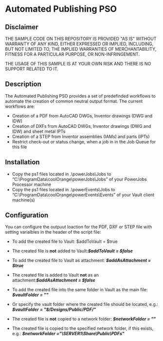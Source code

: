 # Automated Publishing PSO

## Disclaimer

THE SAMPLE CODE ON THIS REPOSITORY IS PROVIDED "AS IS" WITHOUT WARRANTY OF ANY KIND, EITHER EXPRESSED OR IMPLIED, INCLUDING, BUT NOT LIMITED TO, THE IMPLIED WARRANTIES OF MERCHANTABILITY, FITNESS FOR A PARTICULAR PURPOSE, OR NON-INFRINGEMENT.

THE USAGE OF THIS SAMPLE IS AT YOUR OWN RISK AND THERE IS NO SUPPORT RELATED TO IT.

## Description
The Automated Publishing PSO provides a set of predefinded workflows to automate the creation of common neutral output format. 
The current workflows are:
* Creation of a PDF from AutoCAD DWGs, Inventor drawings (DWG and IDW)
* Creation of DXFs from AutoCAD DWGs, Inventor drawings (DWG and IDW) and sheet metal IPTs
* Creation of a STEP from Inventor assemblies (IAMs) and parts (IPTs)
* Restrict check-out or status change, when a job in in the Job Queue for this file

## Installation
* Copy the ps1 files located in .\powerJobs\Jobs to “C:\ProgramData\coolOrange\powerJobs\Jobs” of your PowerJobs Processor machine
* Copy the ps1 files located in .\powerEvents\Jobs to “C:\ProgramData\coolOrange\powerEvents\Events” of your Vault client machine(s)

## Configuration

You can configure the outpuut loaction for the PDF, DXF or STEP file with setting varialbles in the header of the script file:
* To add the created file to Vault: $addToVault = $true
* The created file is **not** added to Vault:***$addToVault = $false***

* To add the created file to Vault as attachment: ***$addAsAttachment = $true***
* The created file is added to Vault **not** as an attachment:***$addAsAttachment = $false***

* To add the created file into the same folder in Vault as the main file: ***$vaultFolder = ""***
* Or specify the vault folder where the created file should be located, e.g.: ***$vaultFolder = "$/Designs/Public/PDF/"***

* The created file is **not** copied to a network folder: ***$networkFolder = ""***
* The created file is copied to the specified network folder, if this exists, e.g.: ***$networkFolder ="\\SERVER1\Share\Public\PDFs\"***

